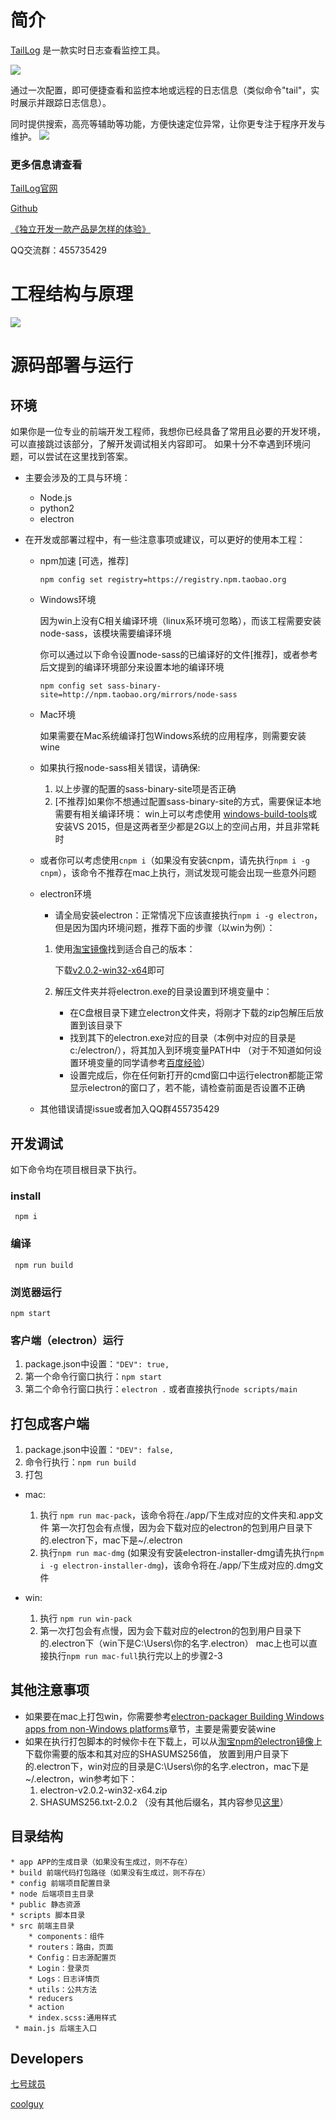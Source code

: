 ﻿# 简介

[TailLog](http://taillog.cn/) 是一款实时日志查看监控工具。

![](images/config.png)


通过一次配置，即可便捷查看和监控本地或远程的日志信息（类似命令"tail"，实时展示并跟踪日志信息）。

同时提供搜索，高亮等辅助等功能，方便快速定位异常，让你更专注于程序开发与维护。
![](images/log.jpg)


### 更多信息请查看

[TailLog官网](http://taillog.cn/)

[Github](https://github.com/djmpink/TailLog)

[《独立开发一款产品是怎样的体验》](http://7player.cn/2018/06/20/%E7%8B%AC%E7%AB%8B%E5%BC%80%E5%8F%91%E4%B8%80%E6%AC%BE%E4%BA%A7%E5%93%81%E6%98%AF%E6%80%8E%E6%A0%B7%E7%9A%84%E4%BD%93%E9%AA%8C/)

QQ交流群：455735429

# 工程结构与原理
![](images/taillog.png)

# 源码部署与运行
## 环境
如果你是一位专业的前端开发工程师，我想你已经具备了常用且必要的开发环境，可以直接跳过该部分，了解开发调试相关内容即可。
如果十分不幸遇到环境问题，可以尝试在这里找到答案。

* 主要会涉及的工具与环境：
    * Node.js
    * python2
    * electron
    
* 在开发或部署过程中，有一些注意事项或建议，可以更好的使用本工程：
    * npm加速 [可选，推荐]
    
        `npm config set registry=https://registry.npm.taobao.org`
       
    * Windows环境
    
        因为win上没有C相关编译环境（linux系环境可忽略），而该工程需要安装node-sass，该模块需要编译环境

        你可以通过以下命令设置node-sass的已编译好的文件[推荐]，或者参考后文提到的编译环境部分来设置本地的编译环境
        
        `npm config set sass-binary-site=http://npm.taobao.org/mirrors/node-sass`
   
   * Mac环境
        
        如果需要在Mac系统编译打包Windows系统的应用程序，则需要安装wine 
                
    * 如果执行报node-sass相关错误，请确保:
        1. 以上步骤的配置的sass-binary-site项是否正确
        2. [不推荐]如果你不想通过配置sass-binary-site的方式，需要保证本地需要有相关编译环境： win上可以考虑使用
        [windows-build-tools](https://github.com/felixrieseberg/windows-build-tools)或安装VS 2015，但是这两者至少都是2G以上的空间占用，并且非常耗时
    
    * 或者你可以考虑使用`cnpm i`（如果没有安装cnpm，请先执行`npm i -g cnpm`），该命令不推荐在mac上执行，测试发现可能会出现一些意外问题
    
    * electron环境
        * 请全局安装electron：正常情况下应该直接执行`npm i -g electron`，但是因为国内环境问题，推荐下面的步骤（以win为例）：
        
        1. 使用[淘宝镜像](https://npm.taobao.org/mirrors/electron/)找到适合自己的版本：
            
            下载[v2.0.2-win32-x64](https://npm.taobao.org/mirrors/electron/2.0.2/electron-v2.0.2-win32-x64.zip)即可
        
        2. 解压文件夹并将electron.exe的目录设置到环境变量中：
            * 在C盘根目录下建立electron文件夹，将刚才下载的zip包解压后放置到该目录下
            * 找到其下的electron.exe对应的目录（本例中对应的目录是c:/electron/），将其加入到环境变量PATH中
              （对于不知道如何设置环境变量的同学请参考[百度经验](https://jingyan.baidu.com/article/8ebacdf02d3c2949f65cd5d0.html)）
            * 设置完成后，你在任何新打开的cmd窗口中运行electron都能正常显示electron的窗口了，若不能，请检查前面是否设置不正确

    * 其他错误请提issue或者加入QQ群455735429

## 开发调试
如下命令均在项目根目录下执行。
### install

     npm i

### 编译

     npm run build
     
### 浏览器运行

    npm start
    
### 客户端（electron）运行

1. package.json中设置：`"DEV": true,`
2. 第一个命令行窗口执行：`npm start`
3. 第二个命令行窗口执行：`electron .` 或者直接执行`node scripts/main`

## 打包成客户端
1. package.json中设置：`"DEV": false,`
2. 命令行执行：`npm run build`
3. 打包
* mac:
    1. 执行 `npm run mac-pack`，该命令将在./app/下生成对应的文件夹和.app文件
第一次打包会有点慢，因为会下载对应的electron的包到用户目录下的.electron下，mac下是~/.electron
    2. 执行`npm run mac-dmg` (如果没有安装electron-installer-dmg请先执行`npm i -g electron-installer-dmg`)，该命令将在./app/下生成对应的.dmg文件

* win:
    1. 执行 `npm run win-pack`
    2. 第一次打包会有点慢，因为会下载对应的electron的包到用户目录下的.electron下（win下是C:\Users\你的名字\.electron）
mac上也可以直接执行`npm run mac-full`执行完以上的步骤2-3

## 其他注意事项
* 如果要在mac上打包win，你需要参考[electron-packager Building Windows apps from non-Windows platforms](https://github.com/electron-userland/electron-packager#user-content-building-windows-apps-from-non-windows-platforms)章节，主要是需要安装wine
* 如果在执行打包脚本的时候你卡在下载上，可以从[淘宝npm的electron镜像](https://npm.taobao.org/mirrors/electron/)上下载你需要的版本和其对应的SHASUMS256值，
放置到用户目录下的.electron下，win对应的目录是C:\Users\你的名字\.electron，mac下是~/.electron，win参考如下：
    1. electron-v2.0.2-win32-x64.zip
    2. SHASUMS256.txt-2.0.2 （没有其他后缀名，其内容参见[这里](https://npm.taobao.org/mirrors/electron/2.0.2/SHASUMS256.txt)）

## 目录结构
    * app APP的生成目录（如果没有生成过，则不存在）
    * build 前端代码打包路径（如果没有生成过，则不存在）
    * config 前端项目配置目录
    * node 后端项目主目录
    * public 静态资源
    * scripts 脚本目录
    * src 前端主目录
        * components：组件
        * routers：路由，页面
        * Config：日志源配置页
        * Login：登录页
        * Logs：日志详情页
        * utils：公共方法
        * reducers
        * action
        * index.scss:通用样式
     * main.js 后端主入口   
     
## Developers

[七号球员](http://7player.cn/)

[coolguy](https://github.com/coolguy001tv/)


